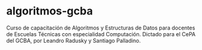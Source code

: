 algoritmos-gcba
===============

Curso de capacitación de Algoritmos y Estructuras de Datos para docentes de Escuelas Técnicas con especialidad Computación. Dictado para el CePA del GCBA, por Leandro Radusky y Santiago Palladino.
